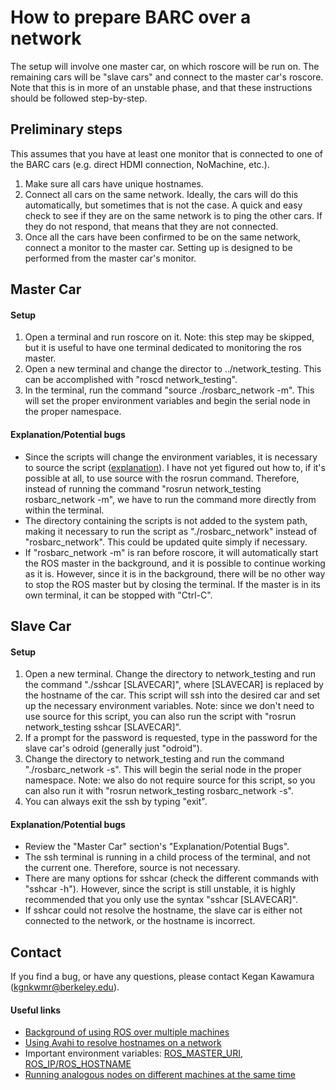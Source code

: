 How to prepare BARC over a network
==================================

The setup will involve one master car, on which roscore will be run on. The remaining cars will be "slave cars" and connect to the master car's roscore.
Note that this is in more of an unstable phase, and that these instructions should be followed step-by-step.

## Preliminary steps

This assumes that you have at least one monitor that is connected to one of the BARC cars (e.g. direct HDMI connection, NoMachine, etc.).

1. Make sure all cars have unique hostnames.
2. Connect all cars on the same network. Ideally, the cars will do this automatically, but sometimes that is not the case. A quick and easy check to see if they are on the same network is to ping the other cars. If they do not respond, that means that they are not connected.
3. Once all the cars have been confirmed to be on the same network, connect a monitor to the master car. Setting up is designed to be performed from the master car's monitor.

## Master Car

#### Setup
1. Open a terminal and run roscore on it. Note: this step may be skipped, but it is useful to have one terminal dedicated to monitoring the ros master.
2. Open a new terminal and change the director to ../network_testing. This can be accomplished with "roscd network_testing".
3. In the terminal, run the command "source ./rosbarc_network -m". This will set the proper environment variables and begin the serial node in the proper namespace.

#### Explanation/Potential bugs
-   Since the scripts will change the environment variables, it is necessary to source the script ([explanation](//askubuntu.com/questions/53177/bash-script-to-set-environment-variables-not-working)). I have not yet figured out how to, if it's possible at all, to use source with the rosrun command. Therefore, instead of running the command "rosrun network_testing rosbarc_network -m", we have to run the command more directly from within the terminal.
-   The directory containing the scripts is not added to the system path, making it necessary to run the script as "./rosbarc_network" instead of "rosbarc_network". This could be updated quite simply if necessary.
- If "rosbarc_network -m" is ran before roscore, it will automatically start the ROS master in the background, and it is possible to continue working as it is. However, since it is in the background, there will be no other way to stop the ROS master but by closing the terminal. If the master is in its own terminal, it can be stopped with "Ctrl-C".

## Slave Car

#### Setup
1. Open a new terminal. Change the directory to network_testing and run the command "./sshcar [SLAVECAR]", where [SLAVECAR] is replaced by the hostname of the car. This script will ssh into the desired car and set up the necessary environment variables. Note: since we don't need to use source for this script, you can also run the script with "rosrun network_testing sshcar [SLAVECAR]".
2. If a prompt for the password is requested, type in the password for the slave car's odroid (generally just "odroid").
3. Change the directory to network_testing and run the command "./rosbarc_network -s". This will begin the serial node in the proper namespace. Note: we also do not require source for this script, so you can also run it with "rosrun network_testing rosbarc_network -s".
4. You can always exit the ssh by typing "exit".

#### Explanation/Potential bugs
-   Review the "Master Car" section's "Explanation/Potential Bugs".
-   The ssh terminal is running in a child process of the terminal, and not the current one. Therefore, source is not necessary.
-   There are many options for sshcar (check the different commands with "sshcar -h"). However, since the script is still unstable, it is highly recommended that you only use the syntax "sshcar [SLAVECAR]".
-   If sshcar could not resolve the hostname, the slave car is either not connected to the network, or the hostname is incorrect.


## Contact

If you find a bug, or have any questions, please contact Kegan Kawamura (kgnkwmr@berkeley.edu).

#### Useful links
-   [Background of using ROS over multiple machines](http://wiki.ros.org/ROS/Tutorials/MultipleMachines)
-   [Using Avahi to resolve hostnames on a network](//wiki.archlinux.org/index.php/avahi#Hostname_resolution)
-   Important environment variables: [ROS_MASTER_URI](http://wiki.ros.org/ROS/EnvironmentVariables#ROS_MASTER_URI), [ROS_IP/ROS_HOSTNAME](http://wiki.ros.org/ROS/EnvironementVariables#ROS_IP.2BAC8-ROS_HOSTNAME)
-   [Running analogous nodes on different machines at the same time](http://wiki.ros.org/Nodes#Remapping_Arguments.A.22Pushing_Down.22)
